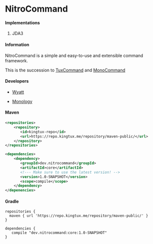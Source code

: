 # NitroCommand

#### Implementations
1. JDA3

#### Information

NitroCommand is a simple and easy-to-use and extensible command framework.

This is the succession to [TuxCommand](https://github.com/wherkamp/TuxCommand) and [MonoCommand](https://github.com/Monology/MonoCommand)

#### Developers
- [Wyatt](https://github.com/wherkamp)

- [Monology](https://github.com/monology)

#### Maven
```xml
<repositories>
    <repository>
       <id>kingtux-repo</id>
       <url>https://repo.kingtux.me/repository/maven-public/</url>
    </repository>
</repositories>

<dependencies>
    <dependency>
       <groupId>dev.nitrocommand</groupId>
       <artifactId>core</artifactId>
       <!--- Make sure to use the latest version! -->
       <version>1.0-SNAPSHOT</version>
       <scope>compile</scope>
    </dependency>
</depenencies>
```
#### Gradle
```
repositories {
  maven { url 'https://repo.kingtux.me/repository/maven-public/' }
}

dependencies {
   compile "dev.nitrocommand:core:1.0-SNAPSHOT"
}
```
